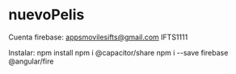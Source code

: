 # nuevoPelis
Cuenta firebase:
appsmovilesifts@gmail.com
IFTS1111

Instalar:
npm install
npm i @capacitor/share
npm i --save firebase @angular/fire
